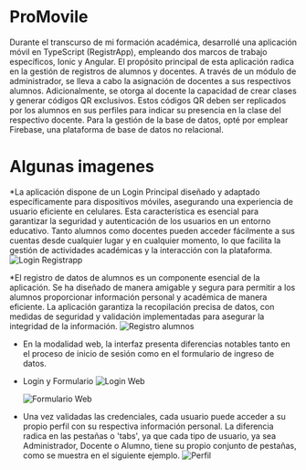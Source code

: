 # ProMovile

Durante el transcurso de mi formación académica, desarrollé una aplicación móvil en TypeScript (RegistrApp), empleando dos marcos de trabajo específicos, Ionic y Angular. El propósito principal de esta aplicación radica en la gestión de registros de alumnos y docentes. A través de un módulo de administrador, se lleva a cabo la asignación de docentes a sus respectivos alumnos. Adicionalmente, se otorga al docente la capacidad de crear clases y generar códigos QR exclusivos. Estos códigos QR deben ser replicados por los alumnos en sus perfiles para indicar su presencia en la clase del respectivo docente. Para la gestión de la base de datos, opté por emplear Firebase, una plataforma de base de datos no relacional.


# Algunas imagenes

*La aplicación dispone de un Login Principal diseñado y adaptado específicamente para dispositivos móviles, asegurando una experiencia de usuario eficiente en celulares. Esta característica es esencial para garantizar la seguridad y autenticación de los usuarios en un entorno educativo. Tanto alumnos como docentes pueden acceder fácilmente a sus cuentas desde cualquier lugar y en cualquier momento, lo que facilita la gestión de actividades académicas y la interacción con la plataforma.
  ![Login Registrapp](https://github.com/JaimeAndresG/ProMovile/assets/101838917/1a011dba-4471-46c8-b8aa-7452baaddd05)

*El registro de datos de alumnos es un componente esencial de la aplicación. Se ha diseñado de manera amigable y segura para permitir a los alumnos proporcionar información personal y académica de manera eficiente. La aplicación garantiza la recopilación precisa de datos, con medidas de seguridad y validación implementadas para asegurar la integridad de la información.
  ![Registro alumnos](https://github.com/JaimeAndresG/ProMovile/assets/101838917/f7959afe-358d-4cf3-acf7-80029eeaa672)

* En la modalidad web, la interfaz presenta diferencias notables tanto en el proceso de inicio de sesión como en el formulario de ingreso de datos.
* Login y Formulario
  ![Login Web](https://github.com/JaimeAndresG/ProMovile/assets/101838917/022ed4bf-1b25-4149-9ede-a3e79260ecbd)

  ![Formulario Web](https://github.com/JaimeAndresG/ProMovile/assets/101838917/017709d2-3f20-4950-b257-0e0b2139b2d4)

* Una vez validadas las credenciales, cada usuario puede acceder a su propio perfil con su respectiva información personal. La diferencia radica en las pestañas o 'tabs', ya que cada tipo de usuario, ya sea Administrador, Docente o Alumno, tiene su propio conjunto de pestañas, como se muestra en el siguiente ejemplo.
  ![Perfil](https://github.com/JaimeAndresG/ProMovile/assets/101838917/99e6454f-e5a4-425d-9417-17035080744b)





